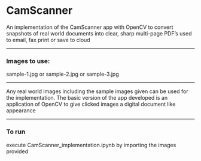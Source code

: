 # CamScanner
An implementation of the CamScanner app with OpenCV to convert snapshots of real world documents into clear, sharp multi-page PDF’s used to email, fax print or save to cloud

----------------------------
### Images to use:
sample-1.jpg or sample-2.jpg or sample-3.jpg

----------------------------
Any real world images including the sample images given can be used for the implementation. The basic version of the app developed is an application of OpenCV to give clicked images a digital document like appearance

----------------------------
### To run
execute CamScanner_implementation.ipynb by importing the images provided